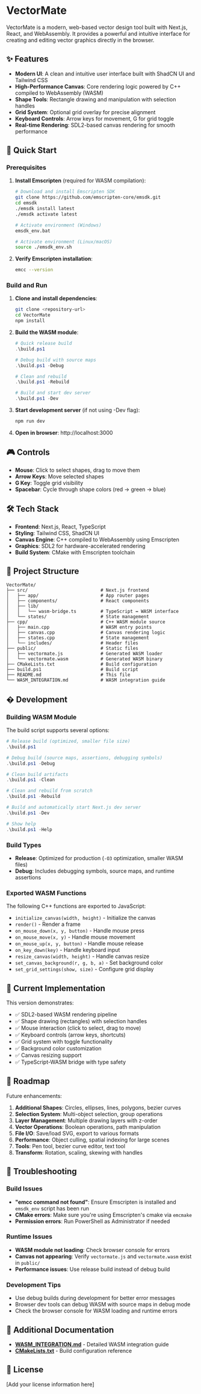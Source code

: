 # VectorMate

VectorMate is a modern, web-based vector design tool built with Next.js, React, and WebAssembly. It provides a powerful and intuitive interface for creating and editing vector graphics directly in the browser.

## ✨ Features

- **Modern UI**: A clean and intuitive user interface built with ShadCN UI and Tailwind CSS
- **High-Performance Canvas**: Core rendering logic powered by C++ compiled to WebAssembly (WASM)
- **Shape Tools**: Rectangle drawing and manipulation with selection handles
- **Grid System**: Optional grid overlay for precise alignment
- **Keyboard Controls**: Arrow keys for movement, G for grid toggle
- **Real-time Rendering**: SDL2-based canvas rendering for smooth performance

## 🚀 Quick Start

### Prerequisites

1. **Install Emscripten** (required for WASM compilation):
   ```bash
   # Download and install Emscripten SDK
   git clone https://github.com/emscripten-core/emsdk.git
   cd emsdk
   ./emsdk install latest
   ./emsdk activate latest
   
   # Activate environment (Windows)
   emsdk_env.bat
   
   # Activate environment (Linux/macOS)  
   source ./emsdk_env.sh
   ```

2. **Verify Emscripten installation**:
   ```bash
   emcc --version
   ```

### Build and Run

1. **Clone and install dependencies**:
   ```bash
   git clone <repository-url>
   cd VectorMate
   npm install
   ```

2. **Build the WASM module**:
   ```powershell
   # Quick release build
   .\build.ps1
   
   # Debug build with source maps
   .\build.ps1 -Debug
   
   # Clean and rebuild
   .\build.ps1 -Rebuild
   
   # Build and start dev server
   .\build.ps1 -Dev
   ```

3. **Start development server** (if not using -Dev flag):
   ```bash
   npm run dev
   ```

4. **Open in browser**: http://localhost:3000

## 🎮 Controls

- **Mouse**: Click to select shapes, drag to move them
- **Arrow Keys**: Move selected shapes
- **G Key**: Toggle grid visibility  
- **Spacebar**: Cycle through shape colors (red → green → blue)

## 🛠️ Tech Stack

- **Frontend**: Next.js, React, TypeScript
- **Styling**: Tailwind CSS, ShadCN UI
- **Canvas Engine**: C++ compiled to WebAssembly using Emscripten
- **Graphics**: SDL2 for hardware-accelerated rendering
- **Build System**: CMake with Emscripten toolchain

## 📁 Project Structure

```
VectorMate/
├── src/                           # Next.js frontend
│   ├── app/                       # App router pages
│   ├── components/                # React components
│   ├── lib/
│   │   └── wasm-bridge.ts         # TypeScript ↔ WASM interface
│   └── states/                    # State management
├── cpp/                           # C++ WASM module source
│   ├── main.cpp                   # WASM entry points
│   ├── canvas.cpp                 # Canvas rendering logic
│   ├── states.cpp                 # State management
│   └── includes/                  # Header files
├── public/                        # Static files
│   ├── vectormate.js              # Generated WASM loader
│   └── vectormate.wasm            # Generated WASM binary
├── CMakeLists.txt                 # Build configuration
├── build.ps1                      # Build script
├── README.md                      # This file
└── WASM_INTEGRATION.md            # WASM integration guide
```

## � Development

### Building WASM Module

The build script supports several options:

```powershell
# Release build (optimized, smaller file size)
.\build.ps1

# Debug build (source maps, assertions, debugging symbols)
.\build.ps1 -Debug

# Clean build artifacts
.\build.ps1 -Clean

# Clean and rebuild from scratch
.\build.ps1 -Rebuild

# Build and automatically start Next.js dev server
.\build.ps1 -Dev

# Show help
.\build.ps1 -Help
```

### Build Types

- **Release**: Optimized for production (`-O3` optimization, smaller WASM files)
- **Debug**: Includes debugging symbols, source maps, and runtime assertions

### Exported WASM Functions

The following C++ functions are exported to JavaScript:

- `initialize_canvas(width, height)` - Initialize the canvas
- `render()` - Render a frame
- `on_mouse_down(x, y, button)` - Handle mouse press
- `on_mouse_move(x, y)` - Handle mouse movement  
- `on_mouse_up(x, y, button)` - Handle mouse release
- `on_key_down(key)` - Handle keyboard input
- `resize_canvas(width, height)` - Handle canvas resize
- `set_canvas_background(r, g, b, a)` - Set background color
- `set_grid_settings(show, size)` - Configure grid display

## 🚧 Current Implementation

This version demonstrates:

- ✅ SDL2-based WASM rendering pipeline
- ✅ Shape drawing (rectangles) with selection handles
- ✅ Mouse interaction (click to select, drag to move)
- ✅ Keyboard controls (arrow keys, shortcuts)
- ✅ Grid system with toggle functionality
- ✅ Background color customization
- ✅ Canvas resizing support
- ✅ TypeScript-WASM bridge with type safety

## 🎯 Roadmap

Future enhancements:

1. **Additional Shapes**: Circles, ellipses, lines, polygons, bezier curves
2. **Selection System**: Multi-object selection, group operations
3. **Layer Management**: Multiple drawing layers with z-order
4. **Vector Operations**: Boolean operations, path manipulation
5. **File I/O**: Save/load SVG, export to various formats
6. **Performance**: Object culling, spatial indexing for large scenes
7. **Tools**: Pen tool, bezier curve editor, text tool
8. **Transform**: Rotation, scaling, skewing with handles

## 🐛 Troubleshooting

### Build Issues

- **"emcc command not found"**: Ensure Emscripten is installed and `emsdk_env` script has been run
- **CMake errors**: Make sure you're using Emscripten's cmake via `emcmake`
- **Permission errors**: Run PowerShell as Administrator if needed

### Runtime Issues

- **WASM module not loading**: Check browser console for errors
- **Canvas not appearing**: Verify `vectormate.js` and `vectormate.wasm` exist in `public/`
- **Performance issues**: Use release build instead of debug build

### Development Tips

- Use debug builds during development for better error messages
- Browser dev tools can debug WASM with source maps in debug mode
- Check the browser console for WASM loading and runtime errors

## 📖 Additional Documentation

- **[WASM_INTEGRATION.md](WASM_INTEGRATION.md)** - Detailed WASM integration guide
- **[CMakeLists.txt](CMakeLists.txt)** - Build configuration reference

## 📄 License

[Add your license information here]
